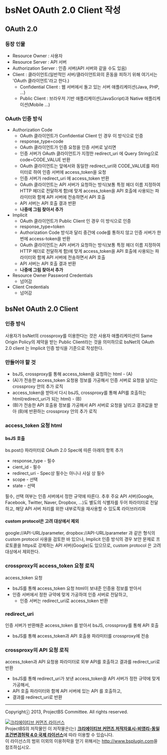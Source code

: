 # bsNet OAuth 2.0 Client 작성

## OAuth 2.0

### 등장 인물

- Resource Owner : 사용자
- Resource Server : API 서버
- Authorization Server : 인증 서버(API 서버와 같을 수도 있음)
- Client : 클라이언트(일반적인 서버/클라이언트와의 혼동을 피하기 위해 여기서는 'OAuth 클라이언트'라고 한다.)
    - Confidential Client : 웹 서버에서 돌고 있는 서버 애플리케이션(Java, PHP, ...)
    - Public Client : 브라우저 기반 애플리케이션(JavaScript)과 Native 애플리케이션(Mobile ...)  

### OAuth 인증 방식

- Authorization Code
	- OAuth 클라이언트가 Confidential Client 인 경우 이 방식으로 인증
	- response_type=code
	- OAuth 클라이언트가 인증 요청을 인증 서버로 날리면
	- 인증 서버가 OAuth 클라이언트가 지정한 redirect_uri 에 Query String으로 code=CODE_VALUE 반환
	- OAuth 클라이언트는 앞에서와 동일한 redirect_uri와 CODE_VALUE를 파라미터로 하여 인증 서버에 access_token을 요청
	- 인증 서버가 redirect_uri 에 access_token 반환
	- OAuth 클라이언트는 API 서버가 요청하는 방식(보통 특정 헤더 이름 지정하여 HTTP 헤더로 전달하게 함)에 맞게 access_token을 API 호출에 사용되는 파라미터와 함께 API 서버에 전송하면서 API 호출
	- API 서버는 API 호출 결과 반환
	- **나중에 그림 찾아서 추가**
- Implicit
	- OAuth 클라이언트가 Public Client 인 경우 이 방식으로 인증
	- response_type=token
	- Authorization Code 방식과 달리 중간에 code를 통하지 않고 인증 서버가 한 번에 access-token을 반환
	- OAuth 클라이언트는 API 서버가 요청하는 방식(보통 특정 헤더 이름 지정하여 HTTP 헤더로 전달하게 함)에 맞게 access_token을 API 호출에 사용되는 파라미터와 함께 API 서버에 전송하면서 API 호출
	- API 서버는 API 호출 결과 반환
	- **나중에 그림 찾아서 추가**
- Resource Owner Password Credentials
	- 넘어감
- Client Credentials
	- 넘어감

## bsNet OAuth 2.0 Client

### 인증 방식

사용자가 bsNet의 crossproxy를 이용한다는 것은 사용자 애플리케이션이 Same Origin Policy의 제약을 받는 Public Client라는 것을 의미하므로 bsNet의 OAuth 2.0 client 는 Implicit 인증 방식을 기준으로 작성한다.

### 만들어야 할 것

- bsJS, crossproxy를 통해 access_token을 요청하는 html - (A)
- (A)가 전송한 access_token 요청용 정보를 가공해서 인증 서버로 요청을 날리는 crossproxy 안의 추가 로직
- access_token을 받아서 다시 bsJS, crossproxy를 통해 API를 호출하는 html(redirect_uri가 되는 html) - (B)
- (B)가 전송한 API 호출용 정보를 가공해서 API 서버로 요청을 날리고 결과값을 받아 (B)에 반환하는 crossproxy 안의 추가 로직

### access_token 요청 html

#### bsJS 호출

bs.post() 파라미터로 OAuth 2.0 Spec에 따른 아래의 항목 추가

- response_type - 필수
- cient_id - 필수
- redirect_uri - Spec상 필수는 아니나 사실 상 필수
- scope - 선택
- state - 선택

필수, 선택 여부는 인증 서버에서 정한 규약에 따른다.
추후 주요 API 서버(Google, Facebook, Twitter, Naver, Dropbox, ...)도 별도의 식별자를 두어 파라미터로 전달하고, 해당 API 서버 처리를 위한 내부로직을 재사용할 수 있도록 라이브러리화

#### custom protocol은 고려 대상에서 제외

google://API-URL/parameter, dropbox://API-URL/parameter 과 같은 형식의 custom protocol 사용을 검토한 바 있으나, Implicit 인증 방식의 경우 보안 문제로 프로토콜을 https로 강제하는 API 서버(Google)도 있으므로, custom protocol 은 고려 대상에서 제외한다. 

### crossproxy의 access_token 요청 로직 

access_token 요청

- bsJS를 통해 access_token 요청 html이 보내준 인증용 정보를 받아서
- 인증 서버에서 정한 규약에 맞게 가공하여 인증 서버로 전달하고,
	- 인증 서버는 redirect_uri로 access_token 반환 

### redirect_uri

인증 서버가 반환해준 access_token 를 받아서 bsJS, crossproxy를 통해 API 호출

- bsJS를 통해 access_token과 API 호출용 파라미터를 crossproxy에 전송

### crossproxy의 API 요청 로직

access_token과 API 요청용 파라미터로 외부 API를 호출하고 결과를 redirect_uri로 반환

- bsJS를 통해 redirect_uri가 보낸 access_token을 API 서버가 정한 규약에 맞게 가공해서,
- API 호출 파라미터와 함께 API 서버에 있는 API 를 호출하고,
- 결과를 redirect_uri로 반환


----------
Copyrightⓒ 2013, ProjectBS Committee. All rights reserved.

<a rel="license" href="http://creativecommons.org/licenses/by-nc-sa/4.0/" target='_blank'><img alt="크리에이티브 커먼즈 라이선스" style="border-width:0" src="http://i.creativecommons.org/l/by-nc-sa/4.0/88x31.png" /></a><br /><span xmlns:cc="http://creativecommons.org/ns#" property="cc:attributionName">ProjectBS</span>의 저작물인 이 저작물은(는) <a rel="license" href="http://creativecommons.org/licenses/by-nc-sa/4.0/" target='_blank'><b>크리에이티브 커먼즈 저작자표시-비영리-동일조건변경허락 4.0 국제 라이선스</b></a>에 따라 이용할 수 있습니다.<br />이 라이선스의 범위 이외의 이용허락을 얻기 위해서는 <a xmlns:cc="http://creativecommons.org/ns#" href="http://www.bsplugin.com" rel="cc:morePermissions" target='_blank'>http://www.bsplugin.com</a>을 참조하십시오.
